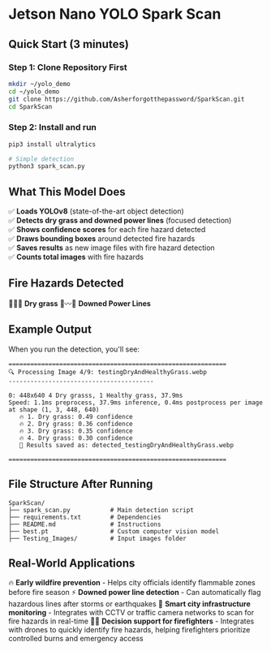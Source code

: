 # Jetson Nano YOLO Spark Scan

## Quick Start (3 minutes)

### Step 1: Clone Repository First
```bash
mkdir ~/yolo_demo 
cd ~/yolo_demo
git clone https://github.com/Asherforgotthepassword/SparkScan.git
cd SparkScan
```

### Step 2: Install and run
```bash
pip3 install ultralytics

# Simple detection 
python3 spark_scan.py

```

## What This Model Does

✅ **Loads YOLOv8** (state-of-the-art object detection)  
✅ **Detects dry grass and downed power lines** (focused detection)  
✅ **Shows confidence scores** for each fire hazard detected  
✅ **Draws bounding boxes** around detected fire hazards  
✅ **Saves results** as new image files with fire hazard detection  
✅ **Counts total images** with fire hazards

## Fire Hazards Detected

🌾🍂🔥 **Dry grass**
🗼〰️🗼 **Downed Power Lines**

## Example Output

When you run the detection, you'll see:
```
============================================================
🔍 Processing Image 4/9: testingDryAndHealthyGrass.webp
----------------------------------------

0: 448x640 4 Dry grasss, 1 Healthy grass, 37.9ms
Speed: 1.1ms preprocess, 37.9ms inference, 0.4ms postprocess per image at shape (1, 3, 448, 640)
   🔥 1. Dry grass: 0.49 confidence
   🔥 2. Dry grass: 0.36 confidence
   🔥 3. Dry grass: 0.35 confidence
   🔥 4. Dry grass: 0.30 confidence
   💾 Results saved as: detected_testingDryAndHealthyGrass.webp

============================================================
```

## File Structure After Running

```
SparkScan/
├── spark_scan.py           # Main detection script
├── requirements.txt        # Dependencies
├── README.md               # Instructions
├── best.pt                 # Custom computer vision model
├── Testing_Images/         # Input images folder
```


## Real-World Applications

🔥 **Early wildfire prevention** - Helps city officials identify flammable zones before fire season
⚡ **Downed power line detection** - Can automatically flag hazardous lines after storms or earthquakes
🚧 **Smart city infrastructure monitoring** - Integrates with CCTV or traffic camera networks to scan for fire hazards in real-time
🧑‍🚒 **Decision support for firefighters** - Integrates with drones to quickly identify fire hazards, helping firefighters prioritize controlled burns and emergency access
